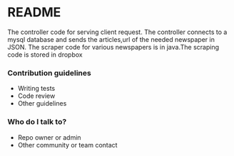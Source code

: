 # README #
The controller code for serving client request.
The controller connects to a mysql database and sends the articles,url of the needed newspaper in JSON.
The scraper code for various newspapers is in java.The scraping code is stored in dropbox
### Contribution guidelines ###

* Writing tests
* Code review
* Other guidelines

### Who do I talk to? ###

* Repo owner or admin
* Other community or team contact